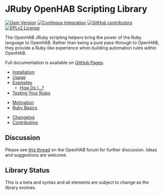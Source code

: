 # JRuby OpenHAB Scripting Library

[![Gem Version](https://img.shields.io/gem/v/openhab-jrubyscripting)](https://rubygems.org/gems/openhab-jrubyscripting)
[![Continous Integration](https://github.com/ccutrer/openhab-jrubyscripting/workflows/Continuous%20Integration/badge.svg)](https://github.com/ccutrer/openhab-jrubyscripting/actions/workflows/ci.yml)
[![GitHub contributors](https://img.shields.io/github/contributors/ccutrer/openhab-jrubyscripting)](https://github.com/ccutrer/openhab-jrubyscripting/graphs/contributors)
[![EPLv2 License](https://img.shields.io/badge/License-EPLv2-blue.svg)](https://www.eclipse.org/legal/epl-2.0/)

The OpenHAB JRuby scripting helpers bring the power of the Ruby language to OpenHAB. Rather than being a pure pass-through to OpenHAB, they provide a Ruby-like experience when building automation rules within OpenHAB.

Full documentation is available on [GitHub Pages](https://ccutrer.github.io/openhab-jrubyscripting/).

 * [Installation](docs/installation.md)
 * [Usage](docs/usage.md)
 * [Examples](docs/examples.md)
   * [How Do I...?](docs/examples/how_do_i.md)
 * [Testing Your Rules](docs/testing.md)

<!-- -->

 * [Motivation](docs/motivation.md)
 * [Ruby Basics](docs/ruby-basics.md)

<!-- -->

 * [Changelog](CHANGELOG.md)
 * [Contributing](CONTRIBUTING.md)

## Discussion

Please see [this thread](https://community.openhab.org/t/jruby-openhab-rules-system/110598) on the OpenHAB forum for further discussion. Ideas and suggestions are welcome.

## Library Status

This is a beta and syntax and all elements are subject to change as the library evolves.
